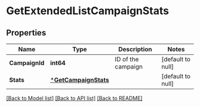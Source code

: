 # GetExtendedListCampaignStats

## Properties
Name | Type | Description | Notes
------------ | ------------- | ------------- | -------------
**CampaignId** | **int64** | ID of the campaign | [default to null]
**Stats** | [***GetCampaignStats**](GetCampaignStats.md) |  | [default to null]

[[Back to Model list]](../README.md#documentation-for-models) [[Back to API list]](../README.md#documentation-for-api-endpoints) [[Back to README]](../README.md)

